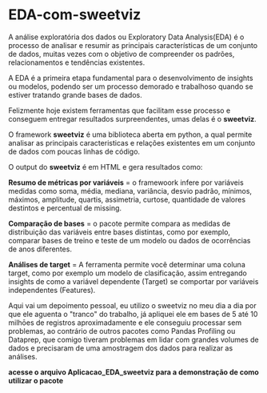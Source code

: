 # EDA-com-sweetviz

A análise exploratória dos dados ou Exploratory Data Analysis(EDA)
é o processo de analisar e resumir as principais características de um conjunto de dados, muitas vezes com o objetivo de compreender os padrões, relacionamentos e tendências existentes.

A EDA é a primeira etapa fundamental para o desenvolvimento de insights ou modelos, podendo ser um processo demorado e trabalhoso quando se estiver tratando grande bases de dados.

Felizmente hoje existem ferramentas que facilitam esse processo e conseguem entregar resultados surpreendentes, umas delas é o **sweetviz**.

O framework **sweetviz** é uma biblioteca aberta em python, a qual  permite analisar as principais caracteristicas e relações existentes em um conjunto de dados com poucas linhas de código.

O output do **sweetviz** é em HTML e gera resultados como:

**Resumo de métricas por variáveis** = o framewoork infere por variáveis medidas como soma, média, mediana, variância, desvio padrão, mínimos, máximos, amplitude, quartis, assimetria, curtose, quantidade de valores destintos e percentual de missing.

**Comparação de bases** = o pacote permite compara as medidas de distribuição das variáveis entre bases distintas, como por exemplo, comparar bases de treino e teste de um modelo ou dados de ocorrências de anos diferentes.

**Análises de target** = A ferramenta permite você determinar uma coluna target, como por exemplo um modelo de clasificação, assim entregando insights de como a variável dependente (Target) se comportar por variáveis independentes (Features).


Aqui vai um depoimento pessoal, eu utilizo o sweetviz no meu dia a dia por que ele aguenta o "tranco" do trabalho, já apliquei ele em bases de 5 até 10 milhōes de registros aproximadamente e ele conseguiu processar sem problemas, ao contrário de outros pacotes como Pandas Profiling ou Dataprep, que comigo tiveram problemas em lidar com grandes volumes de dados e precisaram de uma amostragem dos dados para realizar as análises.

**acesse o arquivo Aplicacao_EDA_sweetviz para a demonstração de como utilizar o pacote**

